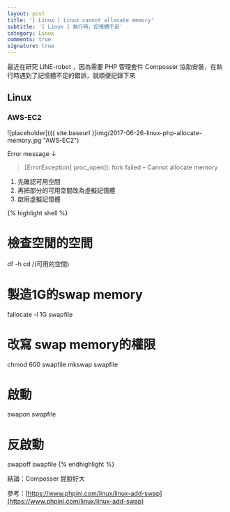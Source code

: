 ```yaml
---
layout: post
title: '[ Linux ] Linux cannot allocate memory'
subtitle: '[ Linux ] 執行時，記憶體不足'
category: Linux
comments: true
signature: true
---
```


<div class="message">
    最近在研究 LINE-robot ，因為需要 PHP 管理套件 Composser 協助安裝，在執行時遇到了記憶體不足的錯誤，就順便記錄下來
</div>

## Linux

### AWS-EC2

![placeholder]({{ site.baseurl }}img/2017-06-26-linux-php-allocate-memory.jpg "AWS-EC2")

Error message ↓

 > [ErrorException] proc_open(): fork failed – Cannot allocate memory

1. 先確認可用空間
2. 再把部分的可用空間改為虛擬記憶體
3. 啟用虛擬記憶體

{% highlight shell %}
# 檢查空閒的空間
df -h
cd /(可用的空間)
# 製造1G的swap memory
fallocate -l 1G swapfile
# 改寫 swap memory的權限
chmod 600 swapfile
mkswap swapfile
# 啟動
swapon swapfile
# 反啟動
swapoff swapfile
{% endhighlight %}

結論：Composser 屁股好大

參考：[https://www.phpini.com/linux/linux-add-swap](https://www.phpini.com/linux/linux-add-swap)